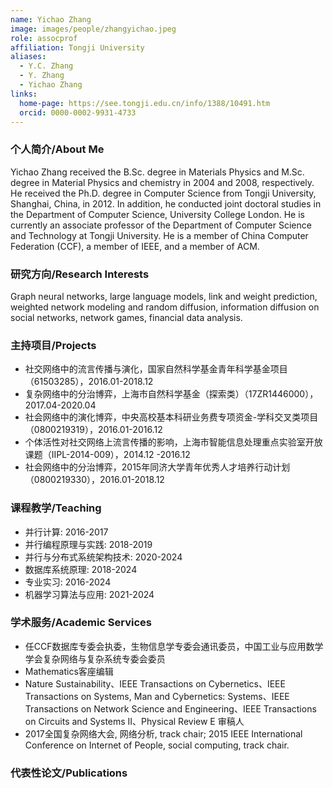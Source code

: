 ```yaml
---
name: Yichao Zhang
image: images/people/zhangyichao.jpeg
role: assocprof
affiliation: Tongji University
aliases:
  - Y.C. Zhang
  - Y. Zhang
  - Yichao Zhang
links:
  home-page: https://see.tongji.edu.cn/info/1388/10491.htm
  orcid: 0000-0002-9931-4733
---
```


### 个人简介/About Me
Yichao Zhang received the B.Sc. degree in Materials Physics and M.Sc. degree in Material Physics and chemistry in 2004 and 2008, respectively. He received the Ph.D. degree in Computer Science from Tongji University, Shanghai, China, in 2012. In addition, he conducted joint doctoral studies in the Department of Computer Science, University College London. He is currently an associate professor of the Department of Computer Science and Technology at Tongji University. He is a member of China Computer Federation (CCF), a member of IEEE, and a member of ACM.

### 研究方向/Research Interests
Graph neural networks, large language models, link and weight prediction, weighted network modeling and random diffusion, information diffusion on social networks, network games, financial data analysis.

### 主持项目/Projects
- 社交网络中的流言传播与演化，国家自然科学基金青年科学基金项目（61503285），2016.01-2018.12
- 复杂网络中的分治博弈，上海市自然科学基金（探索类）（17ZR1446000），2017.04-2020.04
- 社会网络中的演化博弈，中央高校基本科研业务费专项资金-学科交叉类项目（0800219319），2016.01-2016.12
- 个体活性对社交网络上流言传播的影响，上海市智能信息处理重点实验室开放课题（IIPL-2014-009），2014.12	-2016.12
- 社会网络中的分治博弈，2015年同济大学青年优秀人才培养行动计划（0800219330），2016.01-2018.12

### 课程教学/Teaching
- 并行计算: 2016-2017
- 并行编程原理与实践: 2018-2019
- 并行与分布式系统架构技术: 2020-2024
- 数据库系统原理: 2018-2024
- 专业实习: 2016-2024
- 机器学习算法与应用: 2021-2024

### 学术服务/Academic Services
- 任CCF数据库专委会执委，生物信息学专委会通讯委员，中国工业与应用数学学会复杂网络与复杂系统专委会委员
- Mathematics客座编辑
- Nature Sustainability、IEEE Transactions on Cybernetics、IEEE Transactions on Systems, Man and Cybernetics: Systems、IEEE Transactions on Network Science and Engineering、IEEE Transactions on Circuits and Systems II、Physical Review E 审稿人
- 2017全国复杂网络大会, 网络分析, track chair; 2015 IEEE International Conference on Internet of People, social computing, track chair.

### 代表性论文/Publications
